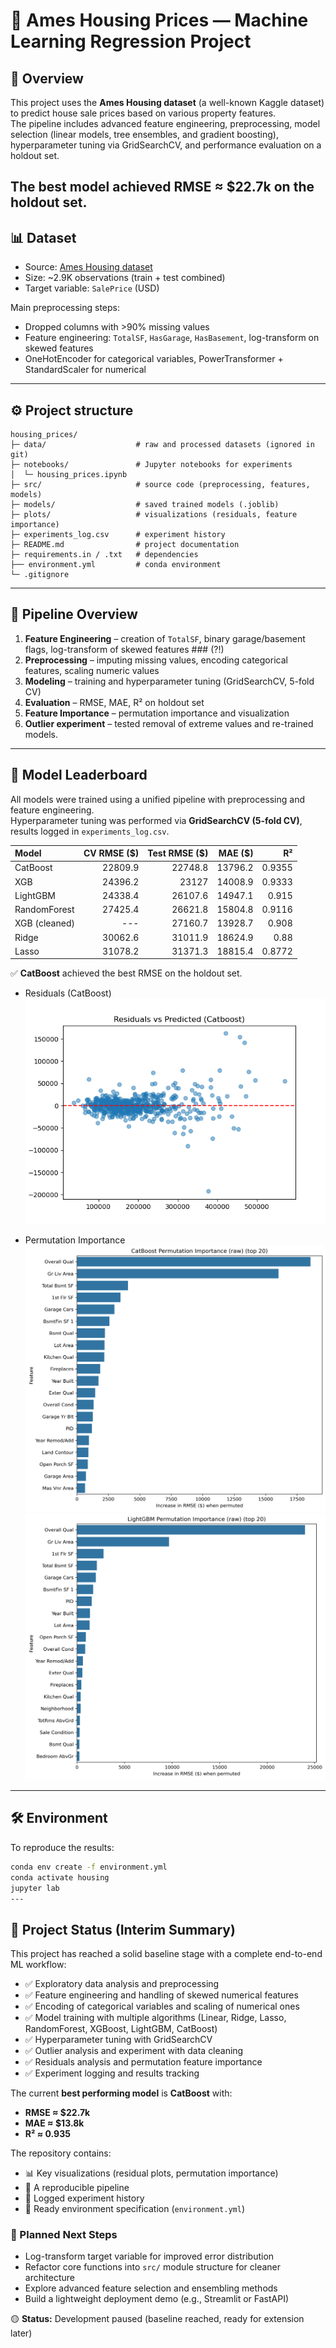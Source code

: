 # 🏡 Ames Housing Prices — Machine Learning Regression Project

## 📌 Overview
This project uses the **Ames Housing dataset** (a well-known Kaggle dataset) to predict house sale prices based on various property features.  
The pipeline includes advanced feature engineering, preprocessing, model selection (linear models, tree ensembles, and gradient boosting), hyperparameter tuning via GridSearchCV,
and performance evaluation on a holdout set.

The best model achieved **RMSE ≈ $22.7k** on the holdout set.
---

## 📊 Dataset

- Source: [Ames Housing dataset](https://www.kaggle.com/c/house-prices-advanced-regression-techniques)
- Size: ~2.9K observations (train + test combined)
- Target variable: `SalePrice` (USD)

Main preprocessing steps:
- Dropped columns with >90% missing values
- Feature engineering: `TotalSF`, `HasGarage`, `HasBasement`, log-transform on skewed features
- OneHotEncoder for categorical variables, PowerTransformer + StandardScaler for numerical

---

## ⚙️ Project structure
```
housing_prices/   
├─ data/                    # raw and processed datasets (ignored in git)
├─ notebooks/               # Jupyter notebooks for experiments
│  └─ housing_prices.ipynb 
├─ src/                     # source code (preprocessing, features, models)
├─ models/                  # saved trained models (.joblib)
├─ plots/                   # visualizations (residuals, feature importance)
├─ experiments_log.csv      # experiment history
├─ README.md                # project documentation
├─ requirements.in / .txt   # dependencies
├── environment.yml         # conda environment
└─ .gitignore
```
---

## 🧪 Pipeline Overview

1. **Feature Engineering** – creation of `TotalSF`, binary garage/basement flags, log-transform of skewed features ### (?!)
2. **Preprocessing** – imputing missing values, encoding categorical features, scaling numeric values  
3. **Modeling** – training and hyperparameter tuning (GridSearchCV, 5-fold CV)  
4. **Evaluation** – RMSE, MAE, R² on holdout set  
5. **Feature Importance** – permutation importance and visualization
6. **Outlier experiment** – tested removal of extreme values and re-trained models.

---

## 🥇 Model Leaderboard
All models were trained using a unified pipeline with preprocessing and feature engineering.  
Hyperparameter tuning was performed via **GridSearchCV (5-fold CV)**, results logged in `experiments_log.csv`.

| Model         |   CV RMSE ($) |   Test RMSE ($) |   MAE ($) |     R² |
|:--------------|--------------:|----------------:|----------:|-------:|
| CatBoost      |       22809.9 |         22748.8 |   13796.2 | 0.9355 |
| XGB           |       24396.2 |         23127   |   14008.9 | 0.9333 |
| LightGBM      |       24338.4 |         26107.6 |   14947.1 | 0.915  |
| RandomForest  |       27425.4 |         26621.8 |   15804.8 | 0.9116 |
| XGB (cleaned) |         ---   |         27160.7 |   13928.7 | 0.908  |
| Ridge         |       30062.6 |         31011.9 |   18624.9 | 0.88   |
| Lasso         |       31078.2 |         31371.3 |   18815.4 | 0.8772 |

✅ **CatBoost** achieved the best RMSE on the holdout set.
- Residuals (CatBoost)  
  ![Residuals vs Predicted — CatBoost](plots/Residuals_vs_Predicted_(Catboost).png)

- Permutation Importance  
  ![Permutation Importance — CatBoost](plots/pi_catboost.png)  
  ![Permutation Importance — LightGBM](plots/pi_lightgbm.png)

---
## 🛠️ Environment

To reproduce the results:

```bash
conda env create -f environment.yml
conda activate housing
jupyter lab
---
```

## 📝 Project Status (Interim Summary)

This project has reached a solid baseline stage with a complete end-to-end ML workflow:
- ✅ Exploratory data analysis and preprocessing  
- ✅ Feature engineering and handling of skewed numerical features  
- ✅ Encoding of categorical variables and scaling of numerical ones  
- ✅ Model training with multiple algorithms (Linear, Ridge, Lasso, RandomForest, XGBoost, LightGBM, CatBoost)  
- ✅ Hyperparameter tuning with GridSearchCV  
- ✅ Outlier analysis and experiment with data cleaning  
- ✅ Residuals analysis and permutation feature importance  
- ✅ Experiment logging and results tracking

The current **best performing model** is **CatBoost** with:
- **RMSE ≈ $22.7k**
- **MAE ≈ $13.8k**
- **R² ≈ 0.935**

The repository contains:
- 📊 Key visualizations (residual plots, permutation importance)  
- 🧪 A reproducible pipeline  
- 🧾 Logged experiment history  
- 🧱 Ready environment specification (`environment.yml`)

### 🚀 Planned Next Steps
- Log-transform target variable for improved error distribution  
- Refactor core functions into `src/` module structure for cleaner architecture  
- Explore advanced feature selection and ensembling methods  
- Build a lightweight deployment demo (e.g., Streamlit or FastAPI)

🟡 **Status:** Development paused (baseline reached, ready for extension later)
